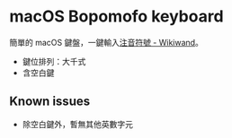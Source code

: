 # macOS Bopomofo keyboard
簡單的 macOS 鍵盤，一鍵輸入[注音符號 - Wikiwand](https://www.wikiwand.com/zh-tw/注音符號)。
* 鍵位排列：大千式
* 含空白鍵

## Known issues
* 除空白鍵外，暫無其他英數字元
